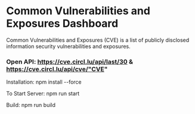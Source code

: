 # Common Vulnerabilities and Exposures Dashboard
Common Vulnerabilities and Exposures (CVE) is a list of publicly disclosed information security vulnerabilities and exposures.

### Open API: https://cve.circl.lu/api/last/30 & https://cve.circl.lu/api/cve/"CVE"

Installation:
npm install --force

To Start Server:
npm run start

Build:
npm run build
